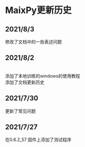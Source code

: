 # MaixPy更新历史

## 2021/8/3
修改了文档中的一些表述问题

## 2021/8/2 
<br>添加了本地训练的windows的使用教程 
<br>添加了文档更新历史 

## 2021/7/30 
更新了常见问题 

## 2021/7/27 
在0.6.2_57 固件上添加了测试程序